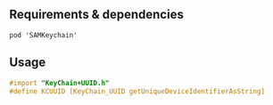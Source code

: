 ## Requirements & dependencies
`pod 'SAMKeychain'`

## Usage

```objective-c
#import "KeyChain+UUID.h"
#define KCUUID [KeyChain_UUID getUniqueDeviceIdentifierAsString]

```
